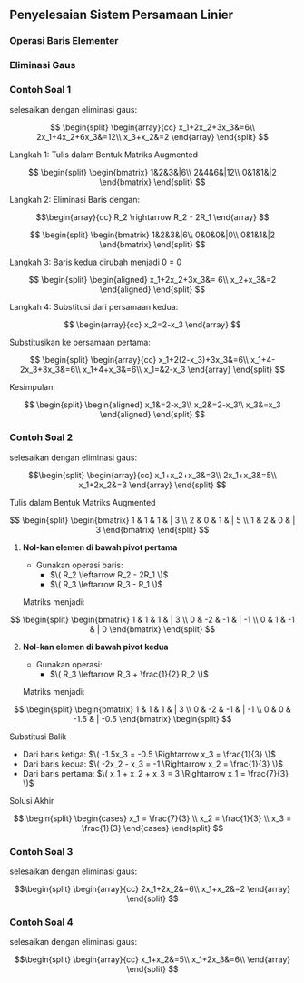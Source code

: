 ## Penyelesaian Sistem Persamaan Linier

### Operasi Baris Elementer

### Eliminasi Gaus

### Contoh Soal 1
selesaikan dengan eliminasi gaus:

$$
\begin{split}
\begin{array}{cc}
x_1+2x_2+3x_3&=6\\
2x_1+4x_2+6x_3&=12\\
x_3+x_2&=2
\end{array}
\end{split}
$$

Langkah 1: Tulis dalam Bentuk Matriks Augmented

$$
\begin{split}
\begin{bmatrix}
1&2&3&|6\\
2&4&6&|12\\
0&1&1&|2
\end{bmatrix}
\end{split}
$$

Langkah 2: Eliminasi Baris dengan: 

$$\begin{array}{cc}
R_2 \rightarrow R_2 - 2R_1
\end{array}
$$

$$
\begin{split}
\begin{bmatrix}
1&2&3&|6\\
0&0&0&|0\\
0&1&1&|2
\end{bmatrix}
\end{split}
$$

Langkah 3: Baris kedua dirubah menjadi 0 = 0

$$
\begin{split}
\begin{aligned}
x_1+2x_2+3x_3&= 6\\
x_2+x_3&=2
\end{aligned}
\end{split}
$$

Langkah 4: Substitusi dari persamaan kedua:

$$
\begin{array}{cc}
x_2=2-x_3
\end{array}
$$

Substitusikan ke persamaan pertama:

$$
\begin{split}
\begin{array}{cc}
x_1+2(2-x_3)+3x_3&=6\\
x_1+4-2x_3+3x_3&=6\\
x_1+4+x_3&=6\\
x_1=&2-x_3
\end{array}
\end{split}
$$

Kesimpulan:

$$
\begin{split}
\begin{aligned}
x_1&=2-x_3\\
x_2&=2-x_3\\
x_3&=x_3
\end{aligned}
\end{split}
$$

### Contoh Soal 2
selesaikan dengan eliminasi gaus:

$$\begin{split}
\begin{array}{cc}
x_1+x_2+x_3&=3\\
2x_1+x_3&=5\\
x_1+2x_2&=3
\end{array}
\end{split}
$$

Tulis dalam Bentuk Matriks Augmented

$$
\begin{split}
\begin{bmatrix}
  1 & 1 & 1 & | 3 \\
  2 & 0 & 1 & | 5 \\
  1 & 2 & 0 & | 3
\end{bmatrix}
\end{split}
$$


1. **Nol-kan elemen di bawah pivot pertama**
   - Gunakan operasi baris:
     - $\( R_2 \leftarrow R_2 - 2R_1 \)$
     - $\( R_3 \leftarrow R_3 - R_1 \)$

   Matriks menjadi:

$$
   \begin{split}
   \begin{bmatrix}
     1 & 1 & 1 & | 3 \\
     0 & -2 & -1 & | -1 \\
     0 & 1 & -1 & | 0
   \end{bmatrix}
   \end{split}
$$

2. **Nol-kan elemen di bawah pivot kedua**
   - Gunakan operasi:
     - $\( R_3 \leftarrow R_3 + \frac{1}{2} R_2 \)$

   Matriks menjadi:

$$
   \begin{split}
   \begin{bmatrix}
     1 & 1 & 1 & | 3 \\
     0 & -2 & -1 & | -1 \\
     0 & 0 & -1.5 & | -0.5
   \end{bmatrix}
   \begin{split}
$$

Substitusi Balik

- Dari baris ketiga: $\( -1.5x_3 = -0.5 \Rightarrow x_3 = \frac{1}{3} \)$
- Dari baris kedua: $\( -2x_2 - x_3 = -1 \Rightarrow x_2 = \frac{1}{3} \)$
- Dari baris pertama: $\( x_1 + x_2 + x_3 = 3 \Rightarrow x_1 = \frac{7}{3} \)$

Solusi Akhir

$$
\begin{split}
\begin{cases}
  x_1 = \frac{7}{3} \\
  x_2 = \frac{1}{3} \\
  x_3 = \frac{1}{3}
\end{cases}
\end{split}
$$

### Contoh Soal 3
selesaikan dengan eliminasi gaus:

$$\begin{split}
\begin{array}{cc}
2x_1+2x_2&=6\\
x_1+x_2&=2
\end{array}
\end{split}
$$

### Contoh Soal 4
selesaikan dengan eliminasi gaus:

$$\begin{split}
\begin{array}{cc}
x_1+x_2&=5\\
x_1+2x_3&=6\\
\end{array}
\end{split}
$$

```{tableofcontents}
```